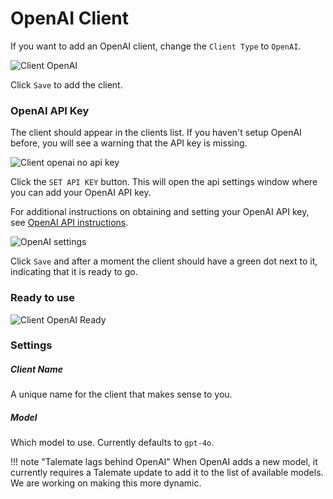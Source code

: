 # OpenAI Client

If you want to add an OpenAI client, change the `Client Type` to `OpenAI`.

![Client OpenAI](/talemate/img/0.26.0/client-openai.png)

Click `Save` to add the client.

### OpenAI API Key

The client should appear in the clients list. If you haven't setup OpenAI before, you will see a warning that the API key is missing.

![Client openai no api key](/talemate/img/0.26.0/client-openai-no-api-key.png)

Click the `SET API KEY` button. This will open the api settings window where you can add your OpenAI API key.

For additional instructions on obtaining and setting your OpenAI API key, see [OpenAI API instructions](/talemate/user-guide/apis/openai/).

![OpenAI settings](/talemate/img/0.26.0/openai-settings.png)

Click `Save` and after a moment the client should have a green dot next to it, indicating that it is ready to go.

### Ready to use

![Client OpenAI Ready](/talemate/img/0.26.0/client-openai-ready.png)

### Settings

##### Client Name

A unique name for the client that makes sense to you.

##### Model

Which model to use. Currently defaults to `gpt-4o`.

!!! note "Talemate lags behind OpenAI"
    When OpenAI adds a new model, it currently requires a Talemate update to add it to the list of available models. We are working on making this more dynamic.
